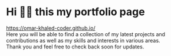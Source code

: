 # Hi 👋🏼 this my portfolio page
https://omar-khaled-coder.github.io/ <br>
Here you will be able to find a collection of my latest projects and contributions as well as my skills and interests in various areas. <br>
Thank you and feel free to check back soon for updates.
